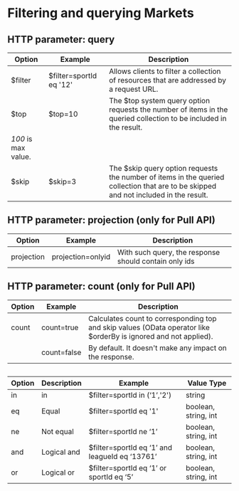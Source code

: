 # Filtering and querying Markets

## HTTP parameter: query

| Option | Example | Description |
| --- | --- | --- |
|$filter|$filter=sportId eq '12'|Allows clients to filter a collection of resources that are addressed by a request URL.|
|$top|$top=10|The $top system query option requests the number of items in the queried collection to be included in the result.
*100* is max value.|
|$skip|$skip=3|The $skip query option requests the number of items in the queried collection that are to be skipped and not included in the result.|


## HTTP parameter: projection (only for Pull API)

| Option | Example | Description |
| --- | --- | --- |
| projection | projection=onlyid | With such query, the response should contain only ids |


## HTTP parameter: count (only for Pull API)

| Option | Example | Description |
| --- | --- | --- |
| count | count=true | Calculates count to corresponding top and skip values (OData operator like $orderBy is ignored and not applied). |
|  | count=false | By default. It doesn't make any impact on the response. |

##  

| Option | Description | Example | Value Type |
| --- | --- | --- | --- |
| in | in | $filter=sportId in (‘1’,'2') | string |
| eq | Equal | $filter=sportId eq '1' | boolean, string, int |
| ne | Not equal | $filter=sportId ne ‘1’ | boolean, string, int |
| and | Logical and | $filter=sportId eq ‘1’ and leagueId eq ‘13761’ | boolean, string, int |
| or | Logical or | $filter=sportId eq ‘1’ or sportId eq ‘5’ | boolean, string, int |
